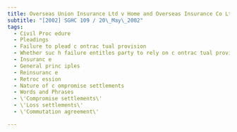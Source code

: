 ```yaml
---
title: Overseas Union Insurance Ltd v Home and Overseas Insurance Co Ltd (No 2)
subtitle: "[2002] SGHC 109 / 20\_May\_2002"
tags:
  - Civil Proc edure
  - Pleadings
  - Failure to plead c ontrac tual provision
  - Whether suc h failure entitles party to rely on c ontrac tual provision
  - Insuranc e
  - General princ iples
  - Reinsuranc e
  - Retroc ession
  - Nature of c ompromise settlements
  - Words and Phrases
  - \'Compromise settlements\'
  - \'Loss settlements\'
  - \'Commutation agreement\'

---
```


